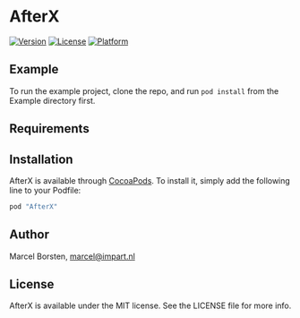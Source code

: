 # AfterX

[![Version](https://img.shields.io/cocoapods/v/AfterX.svg?style=flat)](http://cocoapods.org/pods/AfterX)
[![License](https://img.shields.io/cocoapods/l/AfterX.svg?style=flat)](http://cocoapods.org/pods/AfterX)
[![Platform](https://img.shields.io/cocoapods/p/AfterX.svg?style=flat)](http://cocoapods.org/pods/AfterX)

## Example

To run the example project, clone the repo, and run `pod install` from the Example directory first.

## Requirements

## Installation

AfterX is available through [CocoaPods](http://cocoapods.org). To install
it, simply add the following line to your Podfile:

```ruby
pod "AfterX"
```

## Author

Marcel Borsten, marcel@impart.nl

## License

AfterX is available under the MIT license. See the LICENSE file for more info.
